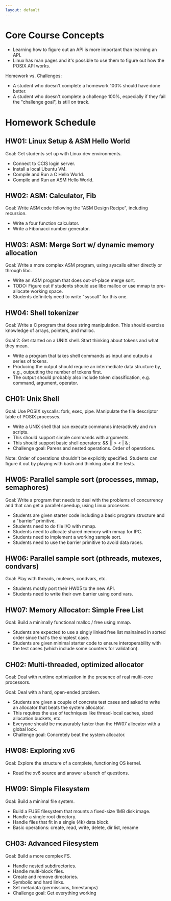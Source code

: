 ```yaml
---
layout: default
---
```


# Core Course Concepts

 * Learning how to figure out an API is more important than learning an API.
 * Linux has man pages and it's possible to use them to figure out how
   the POSIX API works.

Homework vs. Challenges:

 * A student who doesn't complete a homework 100% should have done better.
 * A student who doesn't complete a challenge 100%, especially if they fail
   the "challenge goal", is still on track.

# Homework Schedule

## HW01: Linux Setup & ASM Hello World

Goal: Get students set up with Linux dev environments.

 * Connect to CCIS login server.
 * Install a local Ubuntu VM.
 * Compile and Run a C Hello World.
 * Compile and Run an ASM Hello World.

## HW02: ASM: Calculator, Fib

Goal: Write ASM code following the "ASM Design Recipe", including recursion.

 * Write a four function calculator.
 * Write a Fibonacci number generator.

## HW03: ASM: Merge Sort w/ dynamic memory allocation

Goal: Write a more complex ASM program, using syscalls either directly
      or through libc.

 * Write an ASM program that does out-of-place merge sort.
 * TODO: Figure out if students should use libc malloc or use mmap
   to pre-allocate working space.
 * Students definitely need to write "syscall" for this one.

## HW04: Shell tokenizer

Goal: Write a C program that does string manipulation. This should
      exercise knowledge of arrays, pointers, and malloc.

Goal 2: Get started on a UNIX shell. Start thinking about tokens and
      what they mean.

 * Write a program that takes shell commands as input and outputs
   a series of tokens.
 * Producing the output should require an intermediate data structure
   by, e.g., outputting the number of tokens first.
 * The output should probably also include token classification,
   e.g. command, argument, operator.

## CH01: Unix Shell

Goal: Use POSIX syscalls: fork, exec, pipe. Manipulate the file descriptor
      table of POSIX processes.

 * Write a UNIX shell that can execute commands interactively and run scripts.
 * This should support simple commands with arguments.
 * This should support basic shell operators: && || > < | & ;
 * Challenge goal: Parens and nested operations. Order of operations.

Note: Order of operations shouldn't be explicitly specified. Students can
figure it out by playing with bash and thinking about the tests.

## HW05: Parallel sample sort (processes, mmap, semaphores)

Goal: Write a program that needs to deal with the problems of concurrency and
      that can get a parallel speedup, using Linux processes.

 * Students are given starter code including a basic program structure and
   a "barrier" primitive.
 * Students need to do file I/O with mmap.
 * Students need to allocate shared memory with mmap for IPC.
 * Students need to implement a working sample sort.
 * Students need to use the barrier primitive to avoid data races.

## HW06: Parallel sample sort (pthreads, mutexes, condvars)

Goal: Play with threads, mutexes, condvars, etc.

 * Students mostly port their HW05 to the new API.
 * Students need to write their own barrier using cond vars.

## HW07: Memory Allocator: Simple Free List

Goal: Build a minimally functional malloc / free using mmap.

 * Students are expected to use a singly linked free list mainained
   in sorted order since that's the simplest case.
 * Students are given minimal starter code to ensure interoperability
   with the test cases (which include some counters for validation).

## CH02: Multi-threaded, optimized allocator

Goal: Deal with runtime optimization in the presence of real multi-core
      processors.

Goal: Deal with a hard, open-ended problem.

 * Students are given a couple of concrete test cases and asked to write
   an allocator that beats the system allocator.
 * This requires the use of techniques like thread-local caches, sized
   allocation buckets, etc.
 * Everyone should be measurably faster than the HW07 allocator with a global lock.
 * Challenge goal: Concretely beat the system allocator.

## HW08: Exploring xv6

Goal: Explore the structure of a complete, functioning OS kernel.

 * Read the xv6 source and answer a bunch of questions.

## HW09: Simple Filesystem

Goal: Build a minimal file system.

 * Build a FUSE filesystem that mounts a fixed-size 1MB disk image.
 * Handle a single root directory.
 * Handle files that fit in a single (4k) data block.
 * Basic operations: create, read, write, delete, dir list, rename
 
## CH03: Advanced Filesystem

Goal: Build a more complex FS.

 * Handle nested subdirectories.
 * Handle multi-block files.
 * Create and remove directories.
 * Symbolic and hard links.
 * Set metadata (permissions, timestamps)
 * Challenge goal: Get everything working

 
